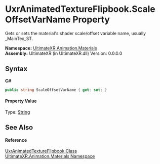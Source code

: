 # UxrAnimatedTextureFlipbook.ScaleOffsetVarName Property 
 

Gets or sets the material's shader scale/offset variable name, usually _MainTex_ST.

**Namespace:**&nbsp;<a href="N_UltimateXR_Animation_Materials">UltimateXR.Animation.Materials</a><br />**Assembly:**&nbsp;UltimateXR (in UltimateXR.dll) Version: 0.0.0.0

## Syntax

**C#**<br />
``` C#
public string ScaleOffsetVarName { get; set; }
```


#### Property Value
Type: <a href="https://docs.microsoft.com/dotnet/api/system.string" target="_blank" rel="noopener noreferrer">String</a>

## See Also


#### Reference
<a href="T_UltimateXR_Animation_Materials_UxrAnimatedTextureFlipbook">UxrAnimatedTextureFlipbook Class</a><br /><a href="N_UltimateXR_Animation_Materials">UltimateXR.Animation.Materials Namespace</a><br />